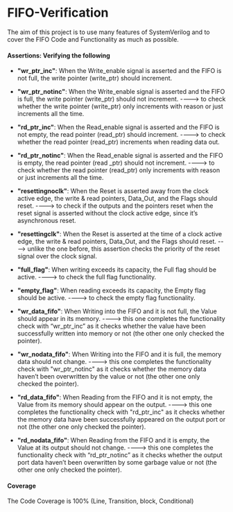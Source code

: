 # FIFO-Verification
The aim of this project is to use many features of SystemVerilog and to cover the FIFO Code and Functionality as much as possible.

#### Assertions: Verifying the following
- **"wr_ptr_inc"**: When the Write_enable signal is asserted and the FIFO is not full, the write pointer (write_ptr) should increment.

- **"wr_ptr_notinc"**: When the Write_enable signal is asserted and the FIFO is full, the write pointer (write_ptr) should not increment.
----> to check whether the write pointer (write_ptr) only increments with reason or just increments all the time.

- **"rd_ptr_inc"**: When the Read_enable signal is asserted and the FIFO is not empty, the read pointer (read_ptr) should increment. 
----> to check whether the read pointer (read_ptr) increments when reading data out.

- **"rd_ptr_notinc"**: When the Read_enable signal is asserted and the FIFO is empty, the read pointer (read _ptr) should not increment.
----> to check whether the read pointer (read_ptr) only increments with reason or just increments all the time.

- **"resettingnoclk"**: When the Reset is asserted away from the clock active edge, the write & read pointers, Data_Out, and the Flags should reset.
----> to check if the outputs and the pointers reset when the reset signal is asserted without the clock active edge, since it’s asynchronous reset.

- **"resettingclk"**: When the Reset is asserted at the time of a clock active edge, the write & read pointers, Data_Out, and the Flags should reset.
----> unlike the one before, this assertion checks the priority of the reset signal over the clock signal.

- **"full_flag"**: When writing exceeds its capacity, the Full flag should be active.
----> to check the full flag functionality.

- **"empty_flag"**: When reading exceeds its capacity, the Empty flag should be active.
----> to check the empty flag functionality.

- **"wr_data_fifo"**: When Writing into the FIFO and it is not full, the Value should appear in its memory.
----> this one completes the functionality check with “wr_ptr_inc” as it checks whether the value have been successfully written into memory or not (the other one only checked the pointer).

- **"wr_nodata_fifo"**: When Writing into the FIFO and it is full, the memory data should not change.
----> this one completes the functionality check with "wr_ptr_notinc" as it checks whether the memory data haven’t been overwritten by the value or not (the other one only checked the pointer).

- **"rd_data_fifo"**: When Reading from the FIFO and it is not empty, the Value from its memory should appear on the output.
----> this one completes the functionality check with "rd_ptr_inc" as it checks whether the memory data have been successfully appeared on the output port or not (the other one only checked the pointer).

- **"rd_nodata_fifo"**: When Reading from the FIFO and it is empty, the Value at its output should not change.
----> this one completes the functionality check with “rd_ptr_notinc” as it checks whether the output port data haven’t been overwritten by some garbage value or not (the other one only checked the pointer).

#### Coverage
The Code Coverage is 100% (Line, Transition, block, Conditional)
